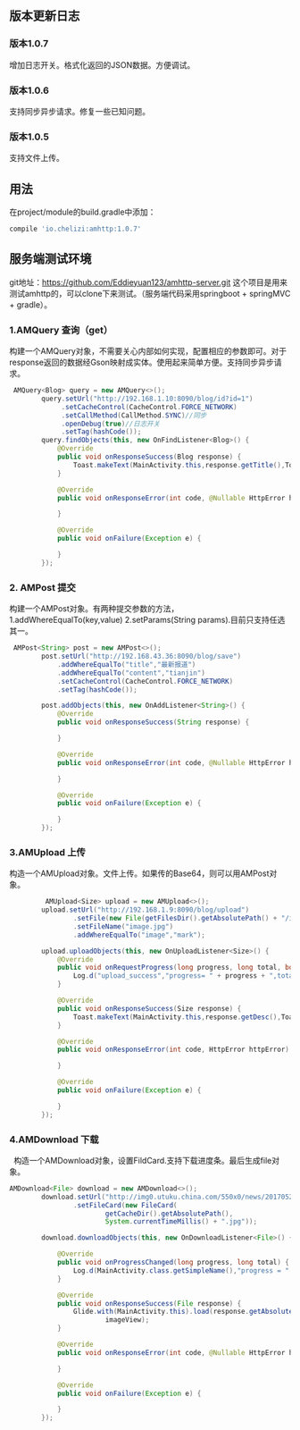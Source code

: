 ## 版本更新日志

### 版本1.0.7

增加日志开关。格式化返回的JSON数据。方便调试。

### 版本1.0.6

支持同步异步请求。修复一些已知问题。

### 版本1.0.5

支持文件上传。


## 用法

在project/module的build.gradle中添加：

```gradle
compile 'io.chelizi:amhttp:1.0.7'
```

## 服务端测试环境
git地址：https://github.com/Eddieyuan123/amhttp-server.git
这个项目是用来测试amhttp的，可以clone下来测试。（服务端代码采用springboot + springMVC + gradle）。

### 1.AMQuery 查询（get）

构建一个AMQuery对象，不需要关心内部如何实现，配置相应的参数即可。对于response返回的数据经Gson映射成实体。使用起来简单方便。支持同步异步请求。

```java
 AMQuery<Blog> query = new AMQuery<>();
        query.setUrl("http://192.168.1.10:8090/blog/id?id=1")
             .setCacheControl(CacheControl.FORCE_NETWORK)
             .setCallMethod(CallMethod.SYNC)//同步
             .openDebug(true)//日志开关
             .setTag(hashCode());
        query.findObjects(this, new OnFindListener<Blog>() {
            @Override
            public void onResponseSuccess(Blog response) {
                Toast.makeText(MainActivity.this,response.getTitle(),Toast.LENGTH_LONG).show();
            }

            @Override
            public void onResponseError(int code, @Nullable HttpError httpError) {

            }

            @Override
            public void onFailure(Exception e) {

            }
        });
```

### 2. AMPost 提交

构建一个AMPost对象。有两种提交参数的方法，1.addWhereEqualTo(key,value) 2.setParams(String params).目前只支持任选其一。

```java
 AMPost<String> post = new AMPost<>();
        post.setUrl("http://192.168.43.36:8090/blog/save")
            .addWhereEqualTo("title","最新报道")
            .addWhereEqualTo("content","tianjin")
            .setCacheControl(CacheControl.FORCE_NETWORK)
            .setTag(hashCode());

        post.addObjects(this, new OnAddListener<String>() {
            @Override
            public void onResponseSuccess(String response) {

            }

            @Override
            public void onResponseError(int code, @Nullable HttpError httpError) {

            }

            @Override
            public void onFailure(Exception e) {

            }
        });

```

### 3.AMUpload 上传

构造一个AMUpload对象。文件上传。如果传的Base64，则可以用AMPost对象。

```java
         AMUpload<Size> upload = new AMUpload<>();
        upload.setUrl("http://192.168.1.9:8090/blog/upload")
                .setFile(new File(getFilesDir().getAbsolutePath() + "/image.jpg"))
                .setFileName("image.jpg")
                .addWhereEqualTo("image","mark");

        upload.uploadObjects(this, new OnUploadListener<Size>() {
            @Override
            public void onRequestProgress(long progress, long total, boolean done) {
                Log.d("upload_success","progress= " + progress + ",total = " + total);
            }

            @Override
            public void onResponseSuccess(Size response) {
                Toast.makeText(MainActivity.this,response.getDesc(),Toast.LENGTH_LONG).show();
            }

            @Override
            public void onResponseError(int code, HttpError httpError) {

            }

            @Override
            public void onFailure(Exception e) {

            }
        });
```

### 4.AMDownload 下载
   构造一个AMDownload对象，设置FildCard.支持下载进度条。最后生成file对象。
```java
AMDownload<File> download = new AMDownload<>();
        download.setUrl("http://img0.utuku.china.com/550x0/news/20170528/1b3b24eb-44d4-4548-a40a-e6c089f6b4db.jpg")
                .setFileCard(new FileCard(
                        getCacheDir().getAbsolutePath(),
                        System.currentTimeMillis() + ".jpg"));

        download.downloadObjects(this, new OnDownloadListener<File>() {

            @Override
            public void onProgressChanged(long progress, long total) {
                Log.d(MainActivity.class.getSimpleName(),"progress = " + progress + ",total = " + total );
            }

            @Override
            public void onResponseSuccess(File response) {
                Glide.with(MainActivity.this).load(response.getAbsolutePath()).into(
                        imageView);
            }

            @Override
            public void onResponseError(int code, @Nullable HttpError httpError) {

            }

            @Override
            public void onFailure(Exception e) {

            }
        });
```


